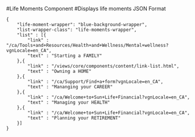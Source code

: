 #Life Moments Component
#Displays life moments
JSON Format
```
{
    "life-moment-wrapper": "blue-background-wrapper",
    "list-wrapper-class": "life-moments-wrapper",
    "list" : [{
        "link" : "/ca/Tools+and+Resources/Health+and+Wellness/Mental+wellness?vgnLocale=en_CA",
        "text" : "Starting a FAMILY"
    },{
        "link" : "/views/core/components/content/link-list.html",
        "text" : "Owning a HOME"
    },{
        "link" : "/ca/Support/Find+a+form?vgnLocale=en_CA",
        "text" : "Mananging your CAREER"
    },{
        "link" : "/ca/Welcome+to+Sun+Life+Financial?vgnLocale=en_CA",
        "text" : "Managing your HEALTH"
    },{
        "link" : "/ca/Welcome+to+Sun+Life+Financial?vgnLocale=en_CA",
        "text" : "Planning your RETIREMENT"
    }]
}
```

<!-- life-moment-wrapper variables available: blue-background-wrapper , yellow-background-wrapper -->